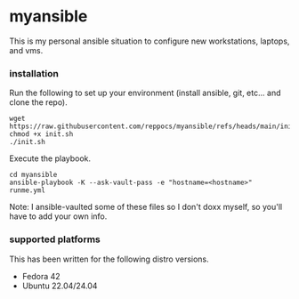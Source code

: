 # myansible
This is my personal ansible situation to configure new workstations, laptops, and vms.

### installation
Run the following to set up your environment (install ansible, git, etc... and clone the repo).

```
wget https://raw.githubusercontent.com/reppocs/myansible/refs/heads/main/init.sh
chmod +x init.sh
./init.sh
```
Execute the playbook.

```
cd myansible
ansible-playbook -K --ask-vault-pass -e "hostname=<hostname>" runme.yml
```

Note: I ansible-vaulted some of these files so I don't doxx myself, so you'll have to add your own info.

### supported platforms

This has been written for the following distro versions.

* Fedora 42
* Ubuntu 22.04/24.04
